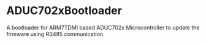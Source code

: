 # ADUC702xBootloader
A bootloader for ARM7TDMI based ADUC702x Microcontroller to update the firmware using RS485 communication.
